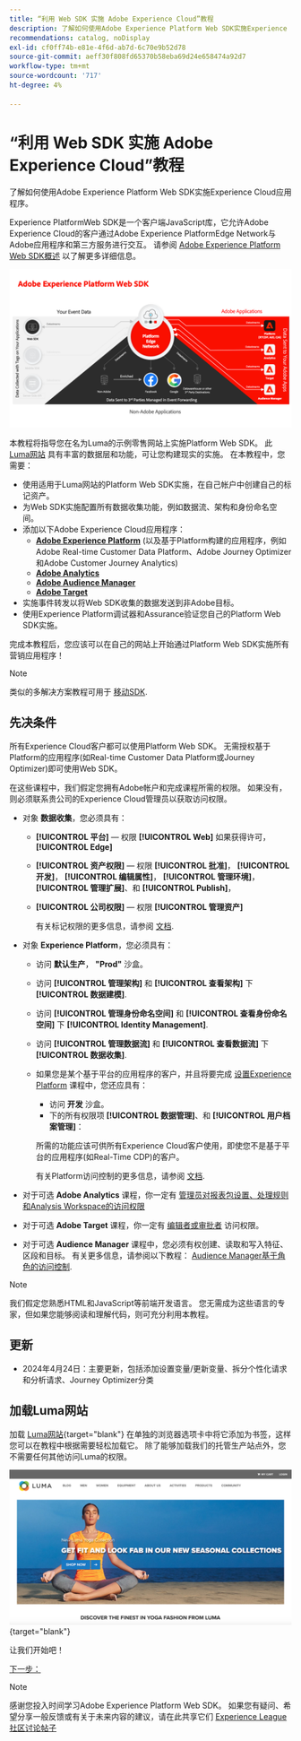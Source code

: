 ```yaml
---
title: “利用 Web SDK 实施 Adobe Experience Cloud”教程
description: 了解如何使用Adobe Experience Platform Web SDK实施Experience Cloud应用程序。
recommendations: catalog, noDisplay
exl-id: cf0ff74b-e81e-4f6d-ab7d-6c70e9b52d78
source-git-commit: aeff30f808fd65370b58eba69d24e658474a92d7
workflow-type: tm+mt
source-wordcount: '717'
ht-degree: 4%

---
```


# “利用 Web SDK 实施 Adobe Experience Cloud”教程

了解如何使用Adobe Experience Platform Web SDK实施Experience Cloud应用程序。

Experience PlatformWeb SDK是一个客户端JavaScript库，它允许Adobe Experience Cloud的客户通过Adobe Experience PlatformEdge Network与Adobe应用程序和第三方服务进行交互。 请参阅 [Adobe Experience Platform Web SDK概述](https://experienceleague.adobe.com/en/docs/experience-platform/edge/home) 以了解更多详细信息。

![Experience PlatformWeb SDK架构](assets/dc-websdk.png)

本教程将指导您在名为Luma的示例零售网站上实施Platform Web SDK。 此 [Luma网站](https://luma.enablementadobe.com/content/luma/us/en.html) 具有丰富的数据层和功能，可让您构建现实的实施。 在本教程中，您需要：

* 使用适用于Luma网站的Platform Web SDK实施，在自己帐户中创建自己的标记资产。
* 为Web SDK实施配置所有数据收集功能，例如数据流、架构和身份命名空间。
* 添加以下Adobe Experience Cloud应用程序：
   * **[Adobe Experience Platform](setup-experience-platform.md)** (以及基于Platform构建的应用程序，例如Adobe Real-time Customer Data Platform、Adobe Journey Optimizer和Adobe Customer Journey Analytics)
   * **[Adobe Analytics](setup-analytics.md)**
   * **[Adobe Audience Manager](setup-audience-manager.md)**
   * **[Adobe Target](setup-target.md)**
* 实施事件转发以将Web SDK收集的数据发送到非Adobe目标。
* 使用Experience Platform调试器和Assurance验证您自己的Platform Web SDK实施。

完成本教程后，您应该可以在自己的网站上开始通过Platform Web SDK实施所有营销应用程序！


>[!NOTE]
>
>类似的多解决方案教程可用于 [移动SDK](../tutorial-mobile-sdk/overview.md).

## 先决条件

所有Experience Cloud客户都可以使用Platform Web SDK。 无需授权基于Platform的应用程序(如Real-time Customer Data Platform或Journey Optimizer)即可使用Web SDK。

在这些课程中，我们假定您拥有Adobe帐户和完成课程所需的权限。 如果没有，则必须联系贵公司的Experience Cloud管理员以获取访问权限。

* 对象 **数据收集**，您必须具有：
   * **[!UICONTROL 平台]** — 权限 **[!UICONTROL Web]** 如果获得许可， **[!UICONTROL Edge]**
   * **[!UICONTROL 资产权限]** — 权限 **[!UICONTROL 批准]**， **[!UICONTROL 开发]**， **[!UICONTROL 编辑属性]**， **[!UICONTROL 管理环境]**， **[!UICONTROL 管理扩展]**、和 **[!UICONTROL Publish]**，
   * **[!UICONTROL 公司权限]** — 权限 **[!UICONTROL 管理资产]**

     有关标记权限的更多信息，请参阅 [文档](https://experienceleague.adobe.com/en/docs/experience-platform/tags/admin/user-permissions).

* 对象 **Experience Platform**，您必须具有：

   * 访问 **默认生产**， **&quot;Prod&quot;** 沙盒。
   * 访问 **[!UICONTROL 管理架构]** 和 **[!UICONTROL 查看架构]** 下 **[!UICONTROL 数据建模]**.
   * 访问 **[!UICONTROL 管理身份命名空间]** 和 **[!UICONTROL 查看身份命名空间]** 下 **[!UICONTROL Identity Management]**.
   * 访问 **[!UICONTROL 管理数据流]** 和 **[!UICONTROL 查看数据流]** 下 **[!UICONTROL 数据收集]**.
   * 如果您是某个基于平台的应用程序的客户，并且将要完成 [设置Experience Platform](setup-experience-platform.md) 课程中，您还应具有：
      * 访问 **开发** 沙盒。
      * 下的所有权限项 **[!UICONTROL 数据管理]**、和 **[!UICONTROL 用户档案管理]**：

     所需的功能应该可供所有Experience Cloud客户使用，即使您不是基于平台的应用程序(如Real-Time CDP)的客户。

     有关Platform访问控制的更多信息，请参阅 [文档](https://experienceleague.adobe.com/en/docs/experience-platform/access-control/home).

* 对于可选 **Adobe Analytics** 课程，你一定有 [管理员对报表包设置、处理规则和Analysis Workspace的访问权限](https://experienceleague.adobe.com/en/docs/analytics/admin/admin-console/home)

* 对于可选 **Adobe Target** 课程，你一定有 [编辑者或审批者](https://experienceleague.adobe.com/docs/target/using/administer/manage-users/enterprise/properties-overview.html#section_8C425E43E5DD4111BBFC734A2B7ABC80) 访问权限。

* 对于可选 **Audience Manager** 课程中，您必须有权创建、读取和写入特征、区段和目标。 有关更多信息，请参阅以下教程： [Audience Manager基于角色的访问控制](https://experienceleague.adobe.com/en/docs/audience-manager-learn/tutorials/setup-and-admin/user-management/setting-permissions-with-role-based-access-control).


>[!NOTE]
>
>我们假定您熟悉HTML和JavaScript等前端开发语言。 您无需成为这些语言的专家，但如果您能够阅读和理解代码，则可充分利用本教程。

## 更新

* 2024年4月24日：主要更新，包括添加设置变量/更新变量、拆分个性化请求和分析请求、Journey Optimizer分类

## 加载Luma网站

加载 [Luma网站](https://luma.enablementadobe.com/content/luma/us/en.html){target="blank"} 在单独的浏览器选项卡中将它添加为书签，这样您可以在教程中根据需要轻松加载它。 除了能够加载我们的托管生产站点外，您不需要任何其他访问Luma的权限。

[![Luma网站](assets/old-overview-luma.png)](https://luma.enablementadobe.com/content/luma/us/en.html){target="blank"}

让我们开始吧！

[下一步： ](configure-schemas.md)

>[!NOTE]
>
>感谢您投入时间学习Adobe Experience Platform Web SDK。 如果您有疑问、希望分享一般反馈或有关于未来内容的建议，请在此共享它们 [Experience League社区讨论帖子](https://experienceleaguecommunities.adobe.com/t5/adobe-experience-platform-launch/tutorial-discussion-implement-adobe-experience-cloud-with-web/td-p/444996)
